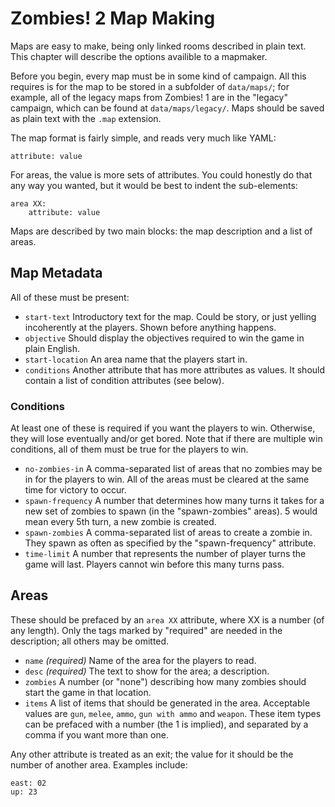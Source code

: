 Zombies! 2 Map Making
=====================

Maps are easy to make, being only linked rooms described in plain text. This
chapter will describe the options availible to a mapmaker.

Before you begin, every map must be in some kind of campaign. All this requires
is for the map to be stored in a subfolder of `data/maps/`; for example, all of
the legacy maps from Zombies! 1 are in the "legacy" campaign, which can be
found at `data/maps/legacy/`. Maps should be saved as plain text with the `.map`
extension.

The map format is fairly simple, and reads very much like YAML:

	attribute: value
	
For areas, the value is more sets of attributes. You could honestly do that
any way you wanted, but it would be best to indent the sub-elements:

	area XX:
		attribute: value

Maps are described by two main blocks: the map description and a list of areas.

Map Metadata
------------

All of these must be present:

* `start-text` Introductory text for the map. Could be story, or just yelling
  incoherently at the players. Shown before anything happens.
* `objective` Should display the objectives required to win the game in plain
  English.
* `start-location` An area name that the players start in.
* `conditions` Another attribute that has more attributes as values. It should
  contain a list of condition attributes (see below).
  
### Conditions ###

At least one of these is required if you want the players to win. Otherwise,
they will lose eventually and/or get bored. Note that if there are multiple win
conditions, all of them must be true for the players to win.

* `no-zombies-in` A comma-separated list of areas that no zombies may be in for
  the players to win. All of the areas must be cleared at the same time for
  victory to occur.
* `spawn-frequency` A number that determines how many turns it takes for a new
  set of zombies to spawn (in the "spawn-zombies" areas). 5 would mean every 5th
  turn, a new zombie is created.
* `spawn-zombies` A comma-separated list of areas to create a zombie in. They
  spawn as often as specified by the "spawn-frequency" attribute.
* `time-limit` A number that represents the number of player turns the game will
  last. Players cannot win before this many turns pass.

Areas
-----

These should be prefaced by an `area XX` attribute, where XX is a number (of
any length). Only the tags marked by "required" are needed in the description;
all others may be omitted.

* `name` *(required)* Name of the area for the players to read.
* `desc` *(required)* The text to show for the area; a description.
* `zombies` A number (or "none") describing how many zombies should start the
  game in that location.
* `items` A list of items that should be generated in the area. Acceptable
  values are `gun`, `melee`, `ammo`, `gun with ammo` and `weapon`. These item
  types can be prefaced with a number (the 1 is implied), and separated by a
  comma if you want more than one.

Any other attribute is treated as an exit; the value for it should be the
number of another area. Examples include:

	east: 02
	up: 23
